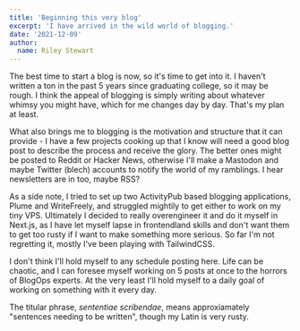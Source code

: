 ```yaml
---
title: 'Beginning this very blog'
excerpt: 'I have arrived in the wild world of blogging.'
date: '2021-12-09'
author:
  name: Riley Stewart
---
```

The best time to start a blog is now, so it's time to get into it.  I haven't written a ton in the past 5 years since graduating college, so it may be rough.  I think the appeal of blogging is simply writing about whatever whimsy you might have, which for me changes day by day.  That's my plan at least.

What also brings me to blogging is the motivation and structure that it can provide - I have a few projects cooking up that I know will need a good blog post to describe the process and receive the glory.  The better ones might be posted to Reddit or Hacker News, otherwise I'll make a Mastodon and maybe Twitter (blech) accounts to notify the world of my ramblings.  I hear newsletters are in too, maybe RSS?

As a side note, I tried to set up two ActivityPub based blogging applications, Plume and WriteFreely, and struggled mightily to get either to work on my tiny VPS.  Ultimately I decided to really overengineer it and do it myself in Next.js, as I have let myself lapse in frontendland skills and don't want them to get too rusty if I want to make something more serious.  So far I'm not regretting it, mostly I've been playing with TailwindCSS.

I don't think I'll hold myself to any schedule posting here.  Life can be chaotic, and I can foresee myself working on 5 posts at once to the horrors of BlogOps experts.  At the very least I'll hold myself to a daily goal of working on something with it every day.

The titular phrase, *sententiae scribendae*, means approxiamately "sentences needing to be written", though my Latin is very rusty.
